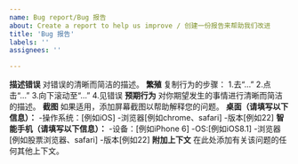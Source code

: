 ```yaml
---
name: Bug report/Bug 报告
about: Create a report to help us improve / 创建一份报告来帮助我们改进
title: 'Bug 报告'
labels: ''
assignees: ''

---
```


**描述错误**
对错误的清晰而简洁的描述。
**繁殖**
复制行为的步骤：
1.去“…”
2.点击“…”
3.向下滚动至“…”
4.见错误
**预期行为**
对你期望发生的事情进行清晰而简洁的描述。
**截图**
如果适用，添加屏幕截图以帮助解释您的问题。
**桌面（请填写以下信息）：**
-操作系统：[例如iOS]
-浏览器[例如chrome、safari]
-版本[例如22]
**智能手机（请填写以下信息）：**
-设备：[例如iPhone 6]
-OS:[例如iOS8.1]
-浏览器[例如股票浏览器、safari]
-版本[例如22]
**附加上下文**
在此处添加有关该问题的任何其他上下文。
